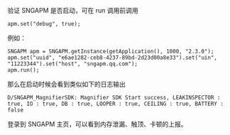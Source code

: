 验证 SNGAPM 是否启动，可在 run 调用前调用
```
apm.set("debug", true);
```

例如：
```
SNGAPM apm = SNGAPM.getInstance(getApplication(), 1000, "2.3.0");
apm.set("uuid", "e6ae1282-ceb8-4237-89bd-2d23d00a8e33").set("uin", "11223344").set("host", "sngapm.qq.com");
apm.run();
```
那么在启动时候会看到类似如下的日志输出
```
D/SNGAPM_MagnifierSDK: Magnifier SDK Start success, LEAKINSPECTOR : true, IO : true, DB : true, LOOPER : true, CEILING : true, BATTERY : false
```
登录到 SNGAPM 主页，可以看到内存泄漏、触顶、卡顿的上报。